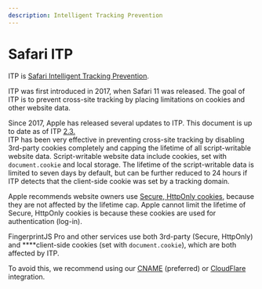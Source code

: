 ```yaml
---
description: Intelligent Tracking Prevention
---
```


# Safari ITP

ITP is [Safari Intelligent Tracking Prevention](https://webkit.org/blog/category/privacy/). 

ITP was first introduced in 2017, when Safari 11 was released. The goal of ITP is to prevent cross-site tracking by placing limitations on cookies and other website data.

Since 2017, Apple has released several updates to ITP. This document is up to date as of ITP [2.3.](https://webkit.org/blog/9521/intelligent-tracking-prevention-2-3/)  
ITP has been very effective in preventing cross-site tracking by disabling 3rd-party cookies completely and capping the lifetime of all script-writable website data.  Script-writable website data include cookies, set with `document.cookie` and local storage. The lifetime of the script-writable data is limited to seven days by default, but can be further reduced to 24 hours if ITP detects that the client-side cookie was set by a tracking domain.  
  
Apple recommends website owners use [Secure, HttpOnly cookies](https://developer.mozilla.org/en-US/docs/Web/HTTP/Cookies), because they are not affected by the lifetime cap. Apple cannot limit the lifetime of Secure, HttpOnly cookies is because these cookies are used for authentication \(log-in\).

FingerprintJS Pro and other services use both 3rd-party \(Secure, HttpOnly\)  and ****client-side cookies \(set with `document.cookie`\), which are both affected by ITP.

To avoid this, we recommend using our [CNAME](https://docs.fingerprintjs.com/pro/integrations/cname) \(preferred\) or [CloudFlare](https://docs.fingerprintjs.com/pro/integrations/cloudflare) integration.  


